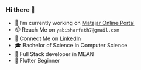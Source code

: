 ### Hi there 👋

- 🔭 I’m currently working on [Matajar Online Portal](http://matajar.ae)
- 📫 Reach Me on `yabisharfath7@gmail.com`
- 🤝 Connect Me on [LinkedIn](https://www.linkedin.com/in/yabish-arfath/)
- 🎓 Bachelor of Science in Computer Science
- 🎯 Full Stack developer in MEAN
- 📱 Flutter Beginner
